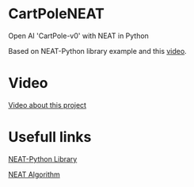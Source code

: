 # CartPoleNEAT
Open AI 'CartPole-v0' with NEAT in Python

Based on NEAT-Python library example and this <a href ="https://youtu.be/xOhuyWLYAJs">video</a>.

# Video
<a href ="https://youtu.be/9zRzlBIADj8">Video about this project</a>
# Usefull links
<a href ="https://neat-python.readthedocs.io/en/latest/neat_overview.html#neat-overview-label
">NEAT-Python Library</a>

<a href ="http://nn.cs.utexas.edu/downloads/papers/stanley.cec02.pdf
">NEAT Algorithm</a>


